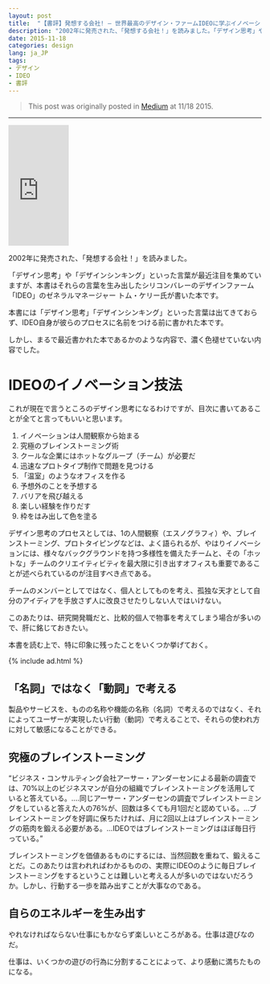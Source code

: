 ```yaml
---
layout: post
title:  "【書評】発想する会社! ― 世界最高のデザイン・ファームIDEOに学ぶイノベーションの技法"
description: "2002年に発売された、「発想する会社！」を読みました。「デザイン思考」や「デザインシンキング」といった言葉が最近注目を集めていますが、本書はそれらの言葉を生み出したシリコンバレーのデザインファーム「IDEO」のゼネラルマネージャー トム・ケリー氏が書いた本です。"
date: 2015-11-18
categories: design
lang: ja_JP
tags:
- デザイン
- IDEO
- 書評
---
```


> This post was originally posted in [Medium](https://medium.com/@masamichiueta/書評-発想する会社-世界最高のデザイン-ファームideoに学ぶイノベーションの技法-6f730b3df9aa#.d0o2g9lup) at 11/18 2015.

---

<iframe src="http://rcm-fe.amazon-adsystem.com/e/cm?lt1=_blank&bc1=000000&IS2=1&bg1=FFFFFF&fc1=000000&lc1=0000FF&t=maasaamiichii-22&o=9&p=8&l=as4&m=amazon&f=ifr&ref=ss_til&asins=415208426X" style="width:120px;height:240px;" scrolling="no" marginwidth="0" marginheight="0" frameborder="0"></iframe>


2002年に発売された、「発想する会社！」を読みました。

「デザイン思考」や「デザインシンキング」といった言葉が最近注目を集めていますが、本書はそれらの言葉を生み出したシリコンバレーのデザインファーム「IDEO」のゼネラルマネージャー トム・ケリー氏が書いた本です。

本書には「デザイン思考」「デザインシンキング」といった言葉は出てきておらず、IDEO自身が彼らのプロセスに名前をつける前に書かれた本です。

しかし、まるで最近書かれた本であるかのような内容で、濃く色褪せていない内容でした。

# IDEOのイノベーション技法

これが現在で言うところのデザイン思考になるわけですが、目次に書いてあることが全てと言ってもいいと思います。

1. イノベーションは人間観察から始まる
2. 究極のブレインストーミング術
3. クールな企業にはホットなグループ（チーム）が必要だ
4. 迅速なプロトタイプ制作で問題を見つける
5. 「温室」のようなオフィスを作る
6. 予想外のことを予想する
7. バリアを飛び越える
8. 楽しい経験を作りだす
9. 枠をはみ出して色を塗る

デザイン思考のプロセスとしては、1の人間観察（エスノグラフィ）や、ブレインストーミング、プロトタイピングなどは、よく語られるが、やはりイノベーションには、様々なバックグラウンドを持つ多様性を備えたチームと、その「ホットな」チームのクリエイティビティを最大限に引き出すオフィスも重要であることが述べられているのが注目すべき点である。

チームのメンバーとしてではなく、個人としてものを考え、孤独な天才として自分のアイディアを手放さず人に改良させたりしない人ではいけない。

このあたりは、研究開発職だと、比較的個人で物事を考えてしまう場合が多いので、肝に銘じておきたい。

本書を読む上で、特に印象に残ったことをいくつか挙げておく。

{% include ad.html %}

## 「名詞」ではなく「動詞」で考える
製品やサービスを、ものの名称や機能の名称（名詞）で考えるのではなく、それによってユーザーが実現したい行動（動詞）で考えることで、それらの使われ方に対して敏感になることができる。

## 究極のブレインストーミング
“ビジネス・コンサルティング会社アーサー・アンダーセンによる最新の調査では、70%以上のビジネスマンが自分の組織でブレインストーミングを活用していると答えている。….同じアーサー・アンダーセンの調査でブレインストーミングをしていると答えた人の76%が、回数は多くても月1回だと認めている。…ブレインストーミングを好調に保ちたければ、月に2回以上はブレインストーミングの筋肉を鍛える必要がある。…IDEOではブレインストーミングはほぼ毎日行っている。”

ブレインストーミングを価値あるものにするには、当然回数を重ねて、鍛えることだ。このあたりは言われればわかるものの、実際にIDEOのように毎日ブレインストーミングをするということは難しいと考える人が多いのではないだろうか。しかし、行動する一歩を踏み出すことが大事なのである。

## 自らのエネルギーを生み出す
やれなければならない仕事にもかならず楽しいところがある。仕事は遊びなのだ。

仕事は、いくつかの遊びの行為に分割することによって、より感動に満ちたものになる。
